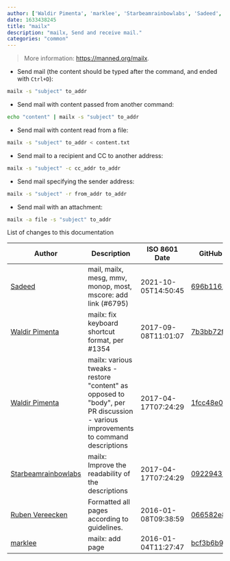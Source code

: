 ```yaml
---
author: ['Waldir Pimenta', 'marklee', 'Starbeamrainbowlabs', 'Sadeed', 'Ruben Vereecken']
date: 1633438245
title: "mailx"
description: "mailx, Send and receive mail."
categories: "common"
---
```

> More information: <https://manned.org/mailx>.

- Send mail (the content should be typed after the command, and ended with `Ctrl+D`):

```bash
mailx -s "subject" to_addr
```

- Send mail with content passed from another command:

```bash
echo "content" | mailx -s "subject" to_addr
```

- Send mail with content read from a file:

```bash
mailx -s "subject" to_addr < content.txt
```

- Send mail to a recipient and CC to another address:

```bash
mailx -s "subject" -c cc_addr to_addr
```

- Send mail specifying the sender address:

```bash
mailx -s "subject" -r from_addr to_addr
```

- Send mail with an attachment:

```bash
mailx -a file -s "subject" to_addr
```
List of changes to this documentation


Author | Description | ISO 8601 Date | GitHub link
------|-----|-----|-----
[Sadeed](mailto:sadeeedw@gmail.com) | mail, mailx, mesg, mmv, monop, most, mscore: add link (#6795) | 2021-10-05T14:50:45 | [696b11611fa5](https://github.com/tldr-pages/tldr/commit/696b11611fa5c0ebd61d71d470fc2cd34b700f08)
[Waldir Pimenta](mailto:waldyrious@gmail.com) | mailx: fix keyboard shortcut format, per #1354 | 2017-09-08T11:01:07 | [7b3bb72fbaf3](https://github.com/tldr-pages/tldr/commit/7b3bb72fbaf39e203e1b3215f74ad7a7750e9f72)
[Waldir Pimenta](mailto:waldyrious@gmail.com) | mailx: various tweaks - restore "content" as opposed to "body", per PR discussion - various improvements to command descriptions | 2017-04-17T07:24:29 | [1fcc48e01adf](https://github.com/tldr-pages/tldr/commit/1fcc48e01adf03948a5b35b18446ce811c8615ec)
[Starbeamrainbowlabs](mailto:sbrl@starbeamrainbowlabs.com) | mailx: Improve the readability of the descriptions | 2017-04-17T07:24:29 | [092294370d10](https://github.com/tldr-pages/tldr/commit/092294370d10931bad2277781457c5d985f529dc)
[Ruben Vereecken](mailto:rubenvereecken@gmail.com) | Formatted all pages according to guidelines. | 2016-01-08T09:38:59 | [066582e8eab5](https://github.com/tldr-pages/tldr/commit/066582e8eab57bce9861cc8d379e158d61f1cc95)
[marklee](mailto:marklee@localhost.localdomain) | mailx: add page | 2016-01-04T11:27:47 | [bcf3b6b99748](https://github.com/tldr-pages/tldr/commit/bcf3b6b99748b5ce8aee61eb2f443db8d7d32367)

